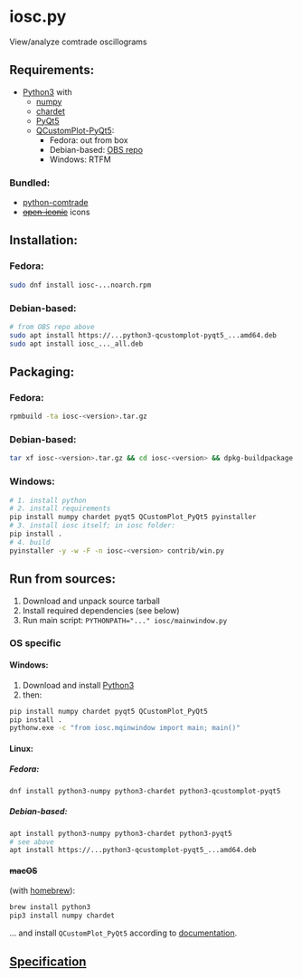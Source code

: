# iosc.py

View/analyze comtrade oscillograms

## Requirements:
- [Python3](https://www.python.org/) with
  - [numpy](https://numpy.org/)
  - [chardet](https://github.com/chardet/chardet)
  - [PyQt5](https://www.riverbankcomputing.com/software/pyqt/)
  - [QCustomPlot-PyQt5](https://pypi.org/project/QCustomPlot-PyQt5/):
     * Fedora: out from box
     * Debian-based: [OBS repo](https://build.opensuse.org/package/show/home:sergeyopensuse:gpxviewer/python-qcustomplot-pyqt)
     * Windows: RTFM

### Bundled:
- [python-comtrade](https://github.com/dparrini/python-comtrade)
- [~~open-iconic~~](https://github.com/iconic/open-iconic) icons

## Installation:
### Fedora:

```sh
sudo dnf install iosc-...noarch.rpm
```

### Debian-based:

```sh
# from OBS repo above
sudo apt install https://...python3-qcustomplot-pyqt5_...amd64.deb
sudo apt install iosc_..._all.deb
```

## Packaging:

### Fedora:

```sh
rpmbuild -ta iosc-<version>.tar.gz
```

### Debian-based:

```sh
tar xf iosc-<version>.tar.gz && cd iosc-<version> && dpkg-buildpackage
```

### Windows:

```sh
# 1. install python
# 2. install requirements
pip install numpy chardet pyqt5 QCustomPlot_PyQt5 pyinstaller
# 3. install iosc itself; in iosc folder:
pip install .
# 4. build
pyinstaller -y -w -F -n iosc-<version> contrib/win.py
```

## Run from sources:

1. Download and unpack source tarball
2. Install required dependencies (see below)
3. Run main script: `PYTHONPATH="..." iosc/mainwindow.py`

### OS specific
#### Windows:

1. Download and install [Python3](https://www.python.org/downloads/windows/)
2. then:

```cmd
pip install numpy chardet pyqt5 QCustomPlot_PyQt5
pip install .
pythonw.exe -c "from iosc.mqinwindow import main; main()"
```

#### Linux:
##### Fedora:

```sh
dnf install python3-numpy python3-chardet python3-qcustomplot-pyqt5
```

##### Debian-based:

```sh
apt install python3-numpy python3-chardet python3-pyqt5
# see above
apt install https://...python3-qcustomplot-pyqt5_...amd64.deb
```

#### ~~macOS~~

(with [homebrew](https://brew.sh/)):

```sh
brew install python3
pip3 install numpy chardet
```

&hellip; and install `QCustomPlot_PyQt5` according to [documentation](https://github.com/salsergey/QCustomPlot-PyQt#macos).

## [Specification](https://github.com/michDaven/AbScan-TechReq)
